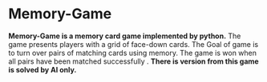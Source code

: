 # Memory-Game

**Memory-Game is a memory card game implemented by python.**
The game presents players with a grid of face-down cards.
The Goal of game is to turn over pairs of matching cards using memory.
The game is won when all pairs have been matched successfully .
**There is version from this game is solved by AI only.**
